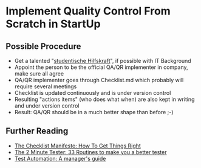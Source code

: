 # Implement Quality Control From Scratch in StartUp

## Possible Procedure
- Get a talented "[studentische Hilfskraft](https://www.google.com/search?q=translate+studentische+Hilfskraft&oq=translate)", if possible with IT Background
- Appoint the person to be the official QA/QR implementer in company, make sure all agree
- QA/QR implementer goes through Checklist.md which probably will require several meetings
- Checklist is updated continuously and is under version control
- Resulting "actions items" (who does what when) are also kept in writing and under version control
- Result: QA/QR should be in a much better shape than before ;-)


## Further Reading
- [The Checklist Manifesto: How To Get Things Right ](https://www.amazon.de/-/en/Atul-Gawande-ebook/dp/B0037Z8SLI/ref=tmm_kin_swatch_0?_encoding=UTF8)
- [The 2 Minute Tester: 33 Routines to make you a better tester](https://www.amazon.de/-/en/gp/product/B08SQZH82L/ref=ppx_yo_dt_b_d_asin_title_351_o04?ie=UTF8&psc=1)
- [Test Automation: A manager's guide ](https://www.amazon.de/-/en/gp/product/B09FZL9HXT/ref=ppx_yo_dt_b_d_asin_title_351_o05?ie=UTF8&psc=1)
